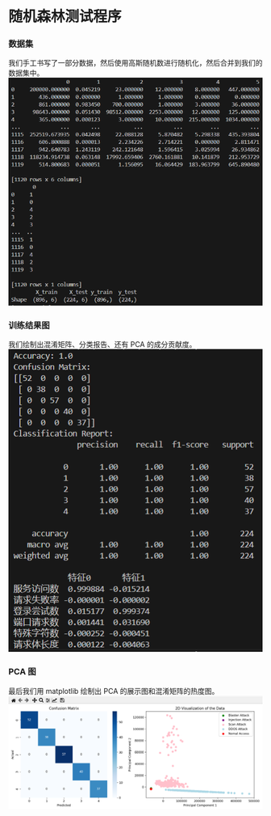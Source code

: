 # 随机森林测试程序
### 数据集
我们手工书写了一部分数据，然后使用高斯随机数进行随机化，然后合并到我们的数据集中。
![image](./images/data.png)

### 训练结果图
我们绘制出混淆矩阵、分类报告、还有 PCA 的成分贡献度。
![image](./images/ret.png)

### PCA 图
最后我们用 matplotlib 绘制出 PCA 的展示图和混淆矩阵的热度图。
![image](./images/img.png)
